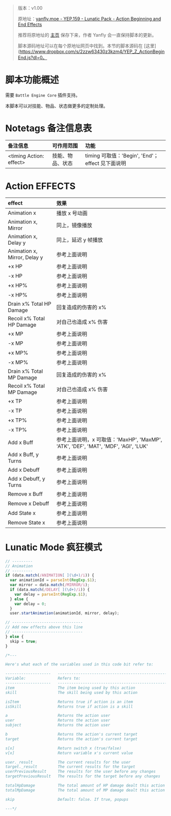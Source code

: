 > 版本：v1.00
>
> 原地址：[yanfly.moe - YEP.159 - Lunatic Pack - Action Beginning and End Effects](http://yanfly.moe/2017/12/01/yep-159-lunatic-pack-action-beginning-and-end-effects-rpg-maker-mv/)
> 
> 推荐将原地址的 [主页](http://yanfly.moe/yep/) 保存下来，作者 Yanfly 会一直保持脚本的更新。
> 
> 脚本源码地址可以在每个原地址网页中找到。本节的脚本源码在 [这里](https://www.dropbox.com/s/2zzw63430z3kzm4/YEP_Z_ActionBeginEnd.js?dl=0。

# 脚本功能概述

需要 `Battle Engine Core` 插件支持。

本脚本可以对技能、物品、状态做更多的定制处理。

# Notetags 备注信息表

备注信息|可作用范围|功能
:-|:-|:-
&lt;timing Action: effect>|技能、物品、状态|timing 可取值：'Begin', 'End'；effect 见下面说明

# Action EFFECTS

effect|效果
:-|:-
Animation x|播放 x 号动画
Animation x, Mirror|同上，镜像播放
Animation x, Delay y|同上，延迟 y 帧播放
Animation x, Mirror, Delay y|参考上面说明
+x HP|参考上面说明
-x HP|参考上面说明
+x HP%|参考上面说明
-x HP%|参考上面说明
Drain x% Total HP Damage|回复造成的伤害的 x%
Recoil x% Total HP Damage|对自己也造成 x% 伤害
+x MP|参考上面说明
-x MP|参考上面说明
+x MP%|参考上面说明
-x MP%|参考上面说明
Drain x% Total MP Damage|回复造成的伤害的 x%
Recoil x% Total MP Damage|对自己也造成 x% 伤害
+x TP|参考上面说明
-x TP|参考上面说明
+x TP%|参考上面说明
-x TP%|参考上面说明
Add x Buff|参考上面说明，x 可取值：'MaxHP', 'MaxMP', 'ATK', 'DEF', 'MAT', 'MDF', 'AGI', 'LUK'
Add x Buff, y Turns|参考上面说明
Add x Debuff|参考上面说明
Add x Debuff, y Turns|参考上面说明
Remove x Buff|参考上面说明
Remove x Debuff|参考上面说明
Add State x|参考上面说明
Remove State x|参考上面说明

# Lunatic Mode 疯狂模式

```JavaScript
// ---------
// Animation
// ---------
if (data.match(/ANIMATION[ ](\d+)/i)) {
  var animationId = parseInt(RegExp.$1);
  var mirror = data.match(/MIRROR/i);
  if (data.match(/DELAY[ ](\d+)/i)) {
    var delay = parseInt(RegExp.$1);
  } else {
    var delay = 0;
  }
  user.startAnimation(animationId, mirror, delay);

// -------------------------------
// Add new effects above this line
// -------------------------------
} else {
  skip = true;
}

/*---

Here's what each of the variables used in this code bit refer to:

--------------------   ---------------------------------------------------
Variable:              Refers to:
--------------------   ---------------------------------------------------
item                   The item being used by this action
skill                  The skill being used by this action

isItem                 Returns true if action is an item
isSkill                Returns true if action is a skill

a                      Returns the action user
user                   Returns the action user
subject                Returns the action user

b                      Returns the action's current target
target                 Returns the action's current target

s[x]                   Return switch x (true/false)
v[x]                   Return variable x's current value

user._result           The current results for the user
target._result         The current results for the target
userPreviousResult     The results for the user before any changes
targetPreviousResult   The results for the target before any changes

totalHpDamage          The total amount of HP damage dealt this action
totalMpDamage          The total amount of MP damage dealt this action

skip                   Default: false. If true, popups

---*/
```
